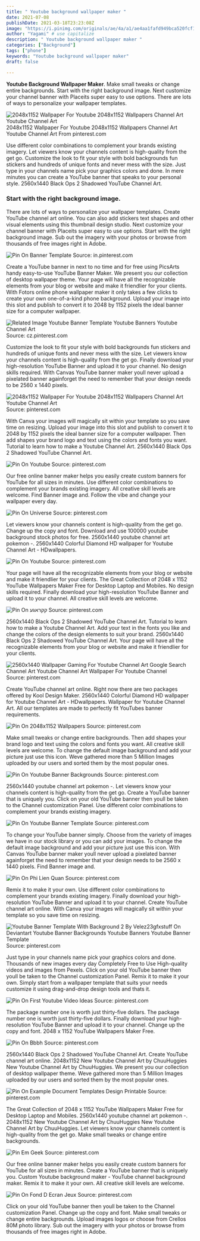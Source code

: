 ```yaml
---
title: " Youtube background wallpaper maker "
date: 2021-07-08
publishDate: 2021-03-18T23:23:08Z
image: "https://i.pinimg.com/originals/ae/4a/a1/ae4aa1fafd949bca520fcf1b3e1edc5c.jpg"
author: "Yagami" # use capitalize
description: " Youtube background wallpaper maker "
categories: ["Background"]
tags: ["phone"]
keywords: "Youtube background wallpaper maker"
draft: false

---
```



**Youtube Background Wallpaper Maker**. Make small tweaks or change entire backgrounds. Start with the right background image. Next customize your channel banner with Placeits super easy to use options. There are lots of ways to personalize your wallpaper templates.

![2048x1152 Wallpaper For Youtube 2048x1152 Wallpapers Channel Art Youtube Channel Art](https://i.pinimg.com/originals/41/ba/29/41ba29ea8876a5eeaabbc282ca501c56.jpg "2048x1152 Wallpaper For Youtube 2048x1152 Wallpapers Channel Art Youtube Channel Art")
2048x1152 Wallpaper For Youtube 2048x1152 Wallpapers Channel Art Youtube Channel Art From pinterest.com


Use different color combinations to complement your brands existing imagery. Let viewers know your channels content is high-quality from the get go. Customize the look to fit your style with bold backgrounds fun stickers and hundreds of unique fonts and never mess with the size. Just type in your channels name pick your graphics colors and done. In mere minutes you can create a YouTube banner that speaks to your personal style. 2560x1440 Black Ops 2 Shadowed YouTube Channel Art.

### Start with the right background image.

There are lots of ways to personalize your wallpaper templates. Create YouTube channel art online. You can also add stickers text shapes and other visual elements using this thumbnail design studio. Next customize your channel banner with Placeits super easy to use options. Start with the right background image. Sub out the imagery with your photos or browse from thousands of free images right in Adobe.


![Pin On Banner Template](https://i.pinimg.com/originals/5a/58/a0/5a58a0f7d75b4c35905d06f04c44418a.jpg "Pin On Banner Template")
Source: in.pinterest.com

Create a YouTube banner in next to no time and for free using PicsArts handy easy-to-use YouTube Banner Maker. We present you our collection of desktop wallpaper theme. Your page will have all the recognizable elements from your blog or website and make it friendlier for your clients. With Fotors online phone wallpaper maker it only takes a few clicks to create your own one-of-a-kind phone background. Upload your image into this slot and publish to convert it to 2048 by 1152 pixels the ideal banner size for a computer wallpaper.

![Related Image Youtube Banner Template Youtube Banners Youtube Channel Art](https://i.pinimg.com/originals/67/da/d0/67dad0481879ae83d3fd107b9216c3b8.jpg "Related Image Youtube Banner Template Youtube Banners Youtube Channel Art")
Source: cz.pinterest.com

Customize the look to fit your style with bold backgrounds fun stickers and hundreds of unique fonts and never mess with the size. Let viewers know your channels content is high-quality from the get go. Finally download your high-resolution YouTube Banner and upload it to your channel. No design skills required. With Canvas YouTube banner maker youll never upload a pixelated banner againforget the need to remember that your design needs to be 2560 x 1440 pixels.

![2048x1152 Wallpaper For Youtube 2048x1152 Wallpapers Channel Art Youtube Channel Art](https://i.pinimg.com/originals/41/ba/29/41ba29ea8876a5eeaabbc282ca501c56.jpg "2048x1152 Wallpaper For Youtube 2048x1152 Wallpapers Channel Art Youtube Channel Art")
Source: pinterest.com

With Canva your images will magically sit within your template so you save time on resizing. Upload your image into this slot and publish to convert it to 2048 by 1152 pixels the ideal banner size for a computer wallpaper. Then add shapes your brand logo and text using the colors and fonts you want. Tutorial to learn how to make a Youtube Channel Art. 2560x1440 Black Ops 2 Shadowed YouTube Channel Art.

![Pin On Youtube](https://i.pinimg.com/originals/ed/7b/7b/ed7b7b652aab380f19a1874c5ba08cf6.jpg "Pin On Youtube")
Source: pinterest.com

Our free online banner maker helps you easily create custom banners for YouTube for all sizes in minutes. Use different color combinations to complement your brands existing imagery. All creative skill levels are welcome. Find Banner image and. Follow the vibe and change your wallpaper every day.

![Pin On Universe](https://i.pinimg.com/originals/85/a4/c8/85a4c878c8deff95cef54e6c9f2043ef.jpg "Pin On Universe")
Source: pinterest.com

Let viewers know your channels content is high-quality from the get go. Change up the copy and font. Download and use 100000 youtube background stock photos for free. 2560x1440 youtube channel art pokemon -. 2560x1440 Colorful Diamond HD wallpaper for Youtube Channel Art - HDwallpapers.

![Pin On Youtube](https://i.pinimg.com/originals/df/21/52/df21520b1e081a71457c5cd3728e1652.jpg "Pin On Youtube")
Source: pinterest.com

Your page will have all the recognizable elements from your blog or website and make it friendlier for your clients. The Great Collection of 2048 x 1152 YouTube Wallpapers Maker Free for Desktop Laptop and Mobiles. No design skills required. Finally download your high-resolution YouTube Banner and upload it to your channel. All creative skill levels are welcome.

![Pin On קקראגע](https://i.pinimg.com/originals/f3/09/d5/f309d54f2df1eaf048e22366ad5b7280.jpg "Pin On קקראגע")
Source: pinterest.com

2560x1440 Black Ops 2 Shadowed YouTube Channel Art. Tutorial to learn how to make a Youtube Channel Art. Add your text in the fonts you like and change the colors of the design elements to suit your brand. 2560x1440 Black Ops 2 Shadowed YouTube Channel Art. Your page will have all the recognizable elements from your blog or website and make it friendlier for your clients.

![2560x1440 Wallpaper Gaming For Youtube Channel Art Google Search Channel Art Youtube Channel Art Wallpaper For Youtube Channel](https://i.pinimg.com/474x/8b/e3/a5/8be3a5126737f7c5f8c83dc422a20212.jpg "2560x1440 Wallpaper Gaming For Youtube Channel Art Google Search Channel Art Youtube Channel Art Wallpaper For Youtube Channel")
Source: pinterest.com

Create YouTube channel art online. Right now there are two packages offered by Kool Design Maker. 2560x1440 Colorful Diamond HD wallpaper for Youtube Channel Art - HDwallpapers. Wallpaper for Youtube Channel Art. All our templates are made to perfectly fit YouTubes banner requirements.

![Pin On 2048x1152 Wallpapers](https://i.pinimg.com/originals/eb/e0/4b/ebe04b1779360d53f0aad0a33d9fcfc1.jpg "Pin On 2048x1152 Wallpapers")
Source: pinterest.com

Make small tweaks or change entire backgrounds. Then add shapes your brand logo and text using the colors and fonts you want. All creative skill levels are welcome. To change the default image background and add your picture just use this icon. Weve gathered more than 5 Million Images uploaded by our users and sorted them by the most popular ones.

![Pin On Youtube Banner Backgrounds](https://i.pinimg.com/originals/87/08/b3/8708b34263dafa429b92c0c0bcda8363.jpg "Pin On Youtube Banner Backgrounds")
Source: pinterest.com

2560x1440 youtube channel art pokemon -. Let viewers know your channels content is high-quality from the get go. Create a YouTube banner that is uniquely you. Click on your old YouTube banner then youll be taken to the Channel customization Panel. Use different color combinations to complement your brands existing imagery.

![Pin On Youtube Banner Template](https://i.pinimg.com/originals/58/81/49/588149a84cbac78b24b5521958b3c8eb.jpg "Pin On Youtube Banner Template")
Source: pinterest.com

To change your YouTube banner simply. Choose from the variety of images we have in our stock library or you can add your images. To change the default image background and add your picture just use this icon. With Canvas YouTube banner maker youll never upload a pixelated banner againforget the need to remember that your design needs to be 2560 x 1440 pixels. Find Banner image and.

![Pin On Phi Lien Quan](https://i.pinimg.com/originals/2f/bd/61/2fbd611d5295724f6632d4e3bac8edf1.jpg "Pin On Phi Lien Quan")
Source: pinterest.com

Remix it to make it your own. Use different color combinations to complement your brands existing imagery. Finally download your high-resolution YouTube Banner and upload it to your channel. Create YouTube channel art online. With Canva your images will magically sit within your template so you save time on resizing.

![Youtube Banner Template With Background 2 By Velez23gfxstuff On Deviantart Youtube Banner Backgrounds Youtube Banners Youtube Banner Template](https://i.pinimg.com/originals/ca/1f/c1/ca1fc1da9002e5cb94d3424ff3bf4604.jpg "Youtube Banner Template With Background 2 By Velez23gfxstuff On Deviantart Youtube Banner Backgrounds Youtube Banners Youtube Banner Template")
Source: pinterest.com

Just type in your channels name pick your graphics colors and done. Thousands of new images every day Completely Free to Use High-quality videos and images from Pexels. Click on your old YouTube banner then youll be taken to the Channel customization Panel. Remix it to make it your own. Simply start from a wallpaper template that suits your needs customize it using drag-and-drop design tools and thats it.

![Pin On First Youtube Video Ideas](https://i.pinimg.com/564x/b9/da/38/b9da3850b845f101288c65fdc21443af.jpg "Pin On First Youtube Video Ideas")
Source: pinterest.com

The package number one is worth just thirty-five dollars. The package number one is worth just thirty-five dollars. Finally download your high-resolution YouTube Banner and upload it to your channel. Change up the copy and font. 2048 x 1152 YouTube Wallpapers Maker Free.

![Pin On Bbbh](https://i.pinimg.com/originals/98/92/74/989274f21673fbd613096d870322042b.jpg "Pin On Bbbh")
Source: pinterest.com

2560x1440 Black Ops 2 Shadowed YouTube Channel Art. Create YouTube channel art online. 2048x1152 New Youtube Channel Art by ChuuHuggies New Youtube Channel Art by ChuuHuggies. We present you our collection of desktop wallpaper theme. Weve gathered more than 5 Million Images uploaded by our users and sorted them by the most popular ones.

![Pin On Example Document Templates Design Printable](https://i.pinimg.com/originals/4b/82/80/4b828066af4e0d76f63834f8501bcee5.jpg "Pin On Example Document Templates Design Printable")
Source: pinterest.com

The Great Collection of 2048 x 1152 YouTube Wallpapers Maker Free for Desktop Laptop and Mobiles. 2560x1440 youtube channel art pokemon -. 2048x1152 New Youtube Channel Art by ChuuHuggies New Youtube Channel Art by ChuuHuggies. Let viewers know your channels content is high-quality from the get go. Make small tweaks or change entire backgrounds.

![Pin Em Geek](https://i.pinimg.com/originals/ef/b3/02/efb30203d50741d47e450857fa35da7e.jpg "Pin Em Geek")
Source: pinterest.com

Our free online banner maker helps you easily create custom banners for YouTube for all sizes in minutes. Create a YouTube banner that is uniquely you. Custom Youtube background maker - YouTube channel background maker. Remix it to make it your own. All creative skill levels are welcome.

![Pin On Fond D Ecran Jeux](https://i.pinimg.com/originals/ae/4a/a1/ae4aa1fafd949bca520fcf1b3e1edc5c.jpg "Pin On Fond D Ecran Jeux")
Source: pinterest.com

Click on your old YouTube banner then youll be taken to the Channel customization Panel. Change up the copy and font. Make small tweaks or change entire backgrounds. Upload images logos or choose from Crellos 80M photo library. Sub out the imagery with your photos or browse from thousands of free images right in Adobe.


